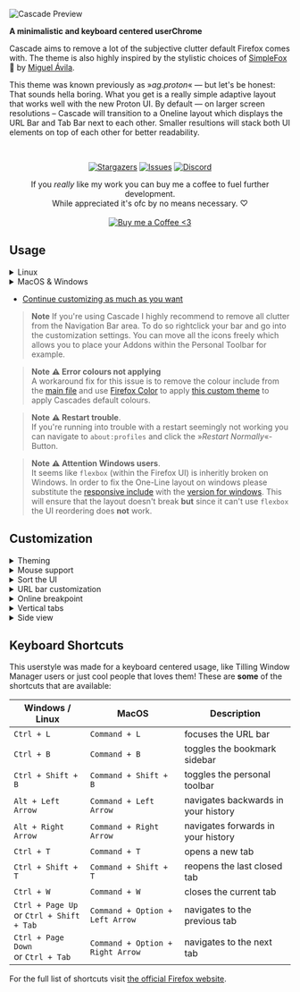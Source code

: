 ![Cascade Preview](assets/preview.webp)

**A minimalistic and keyboard centered userChrome**

Cascade aims to remove a lot of the subjective clutter default Firefox comes with. The theme is also highly inspired by the stylistic choices of [SimpleFox](https://github.com/migueravila/SimpleFox) 🦊 by [Miguel Ávila](https://github.com/migueravila).

This theme was known previously as »*ag.proton*« — but let's be honest: That sounds hella boring. What you get is a really simple adaptive layout that works well with the new Proton UI. By default — on larger screen resolutions – Cascade will transition to a Oneline layout which displays the URL Bar and Tab Bar next to each other. Smaller resultions will stack both UI elements on top of each other for better readability.

<br>

<div align="center">

  [![Stargazers](https://img.shields.io/github/stars/andreasgrafen/cascade?style=for-the-badge&color=F19066&labelColor=1E2021)](https://github.com/andreasgrafen/cascade/stargazers)
  [![Issues](https://img.shields.io/github/issues/andreasgrafen/cascade?style=for-the-badge&color=FC5C65&labelColor=1E2021)](https://github.com/andreasgrafen/cascade/issues)
  [![Discord](https://img.shields.io/discord/837559961194070026?label=FFCSS+Discord&style=for-the-badge&color=786FA6&labelColor=1E2021)](https://discord.gg/jrrw7Eg6sj)

  If you *really* like my work you can buy me a coffee to fuel further development.<br>
  While appreciated it's ofc by no means necessary. ♡<br><br>
  [![Buy me a Coffee <3](https://img.shields.io/static/v1?label=&message=Buy%20me%20a%20Coffee&style=for-the-badge&color=e6e9ef&labelColor=ccd0da&logo=kofi)](https://ko-fi.com/andreasgrafen)

</div>

## Usage

<details>
  <summary>Linux</summary>

  - Default
  ```sh
  sh -c "$(curl -sSL https://raw.githubusercontent.com/andreasgrafen/cascade/main/installer.sh)"
  ```

  - Selecting a theme
  ```sh
  sh -c "$(curl -sSL https://raw.githubusercontent.com/andreasgrafen/cascade/main/installer.sh) gruvbox"
  ```

  > **Note** You can select from multiple themes like catppuccin, rose pine, or gruvbox. Themes are available in "integrations/". Replace in the previous example "gruvbox" with your desired theme.

  > **Note** On NixOS, you can modify `toolkit.legacyUserProfileCustomizations.stylesheets` by setting `"DisableProfileCustomizations": true` on your `policies` config, or execute one of the installer scripts using `post-build-hook = installer.sh`

  > **Note** You can configure it manually following the MacOS and Windows steps with the next path for Linux `$HOME/.mozilla/firefox/######.default-release/`
</details>

<details>
  <summary>MacOS & Windows</summary>

  - Type `about:config` into your URL bar. Click on the **I accept the risk** button if you're shown a warning.
  - Seach for **`toolkit.legacyUserProfileCustomizations.stylesheets`** and set it to **`true`**.
  - Go to your profile folder:
      - MacOS: `Users/[USERNAME]/Library/Application Support/Firefox/Profiles/######.default-release`
      - Windows: `C:\Users\[USERNAME]\AppData\Roaming\Mozilla\Firefox\Profiles\######.default-release`
  - Copy the `chrome` folder into your profile and restart<sup>1)</sup> Firefox.
</details>

- [Continue customizing as much as you want](#customization)

> **Note** If you're using Cascade I highly recommend to remove all clutter from the Navigation Bar area. To do so rightclick your bar and go into the customization settings. You can move all the icons freely which allows you to place your Addons within the Personal Toolbar for example.

> **Note** **⚠️ Error colours not applying**<br>
A workaround fix for this issue is to remove the colour include from the [main file](chrome/userChrome.css) and use [Firefox Color](https://addons.mozilla.org/en-GB/firefox/addon/firefox-color/) to apply [this custom theme](https://color.firefox.com/?theme=XQAAAAL8AAAAAAAAAABBKYhm849SCia2CaaEGccwS-xMDPr15o6H0LddKi1zZz7p7H23MOXwiWJCP8Eczt9O0cwm8bbmvpd20uiOFG8WawCZcXzraYdfXj2HrWgd4IgJK7QchIStW1KXpQGYxo9DHahUGJEmoKprdWRKoHPzcBH145YsTnnZq5DK71QEUg2RSwksm6Vs6Y7i7Y-4K-wFjfvAbb__jUJAAA) to apply Cascades default colours.

> **Note** **⚠️ Restart trouble**.<br>
If you're running into trouble with a restart seemingly not working you can navigate to `about:profiles` and click the »*Restart Normally*«-Button.<br>

> **Note** **⚠️ Attention Windows users**.<br>
It seems like `flexbox` (within the Firefox UI) is inheritly broken on Windows. In order to fix the One-Line layout on windows please substitute the [responsive include](chrome/includes/cascade-responsive.css) with the [version for windows](chrome/includes/cascade-responsive-windows-fix.css). This will ensure that the layout doesn't break **but** since it can't use `flexbox` the UI reordering does **not** work.<br>

## Customization

<details>
  <summary>Theming</summary>

  Set your theme: You can change between multiple themes by replacing the content in `chrome/includes/cascade-colours.css` with one of the themes in `integrations/theme.css`

  This are the themes available:

  Rosé Pine
  <img src="https://raw.githubusercontent.com/andreasgrafen/cascade/main/assets/cascade-rosepine.webp"/>
  Catppuccin
  <img src="https://raw.githubusercontent.com/andreasgrafen/cascade/main/assets/cascade-ctp.webp"/>
  Catppuccin Latte
  <img src="https://raw.githubusercontent.com/andreasgrafen/cascade/main/assets/cascade-ctp-latte.webp"/>
  Catppuccin Frappe
  <img src="https://raw.githubusercontent.com/andreasgrafen/cascade/main/assets/cascade-ctp-frappe.webp"/>
  Catppuccin Macchiato
  <img src="https://raw.githubusercontent.com/andreasgrafen/cascade/main/assets/cascade-ctp-macchiato.webp"/>
  Catppuccin Mocha
  <img src="https://raw.githubusercontent.com/andreasgrafen/cascade/main/assets/cascade-ctp-mocha.webp"/>
</details>

<details>
  <summary>Mouse support</summary>

  Cascade offers an [alternative config file](chrome/includes/cascade-config-mouse.css) that reintroduces some of the UI elements that are necessary to use Firefox with a mouse. To use these settings simply substitue the regular config include with the one for mouse support.

  This config brings back:
  * Navigation Buttons
  * the URL Bar Bookmark Button
  * the Hamburger Menu
  * Tab Close Buttons (on hover)

  If the buttons inside the URL Bar are off you may need to change the `--uc-page-action-margin` variable in the config as the necessary margin seems to differ depending on ones setup.
</details>

<details>
  <summary>Sort the UI</summary>

  In the [Cascade config](chrome/includes/cascade-config.css) you can set different ways of how the UI elements are layed out. The URL Bar, Tab Bar and Personal Toolbar can be arranged in different stacks; do you want the Toolbar to be on top or the URL and Tab Bar? Tabs on the left with the URL Bar to the right? No problem!

  ```css
  /*  Position of the Personal Toolbar
   *  possible values:
   *  0 – toolbar on top
   *  4 – toolbar on bottom
   */ --uc-toolbar-position: 0;
  ```

  ```css
  /*  Position of the URL Bar
   *  possible values:
   *  1 – tabs on the right
   *  3 – tabs on the left
   */ --uc-urlbar-position: 1;
  ```
  <!-- previews -->
  <img src="https://raw.githubusercontent.com/andreasgrafen/cascade/main/assets/cascade-toolbar-top.webp"/>
  <img src="https://raw.githubusercontent.com/andreasgrafen/cascade/main/assets/cascade-toolbar-bottom.webp"/>
  <img src="https://raw.githubusercontent.com/andreasgrafen/cascade/main/assets/cascade-urlbar-right.webp"/>
</details>

<details>
  <summary>URL bar customization</summary>

  You can freely set your desired URL Bar width from within the [config](chrome/includes/cascade-config.css) where the `min-width` setting is the default URL Bar width and `max-width` is the width of the focused URL Bar. Those can be different in order to make more room for the URL Bar when you actually want to use it.

  ```css
  /*  Width of the URL Bar for the Oneline layout
   *  If enabled the max-width is applied on focus
   *  otherwise the URL Bar will always be it's min-width
   */ --uc-urlbar-min-width: 30vw;
      --uc-urlbar-max-width: 45vw;
  ```

  If you set the `min-width` to `0vw` and the `max-width` to `100vw` you can also completely hide the URL Bar as long as it's not focused.

  <!-- previews -->
  <img src="https://raw.githubusercontent.com/andreasgrafen/cascade/main/assets/cascade-urlbar.webp"/>
</details>

<details>
  <summary>Online breakpoint</summary>

  If you'd like to have Cascade transition into it's Oneline layout on either smaller or larger sizes you can simply do so by changing the breakpoint value in the [responsive include](chrome/includes/cascade-responsive.css) file. If you don't want Cascade to break to the Oneline layout at all remove it from the [userChrome.css](chrome/userChrome.css) file

  ```css
  @media (min-width: 1000px) {

    […]

  }
  ```
</details>

<details>
  <summary>Vertical tabs</summary>

  1. Download the [Tab Center Reborn Addon](https://addons.mozilla.org/en-GB/firefox/addon/tabcenter-reborn/)
  2. Copy the contents of [integrations/tabcenter-reborn/tabcenter-reborn.css](integrations/tabcenter-reborn/tabcenter-reborn.css) into the Addons settings
  3. Import the [integrations/tabcenter-reborn/cascade-tcr.css](integrations/tabcenter-reborn/cascade-tcr.css) into the [userChrome.css](chrome/userChrome.css)
  <!-- previews -->
  <img src="https://raw.githubusercontent.com/andreasgrafen/cascade/main/assets/cascade-tcr.webp"/>
</details>

<details>
  <summary>Side view</summary>

  [Mozilla's Side View](https://addons.mozilla.org/en-GB/firefox/addon/side-view/) is an Addon that allows you to open a second Website within the Sidebar of your Browser. Cascades integration gets rid of the header, moves the »*Close*«-Button to the bottom, and allows the sidebar to be up to 50% of your browsers width.
  1. Download the [Side View Addon](https://addons.mozilla.org/en-GB/firefox/addon/side-view/)
  2. Import the [integrations/side-view/cascade-sideview.css](integrations/side-view/cascade-sideview.css) into the [userChrome.css](chrome/userChrome.css)
</details>

## Keyboard Shortcuts

This userstyle was made for a keyboard centered usage, like Tilling Window Manager users or just cool people that loves them!
These are **some** of the shortcuts that are available:

| Windows / Linux                              | MacOS                            | Description                         |
| -------------------------------------------- | -------------------------------- | ----------------------------------- |
| `Ctrl + L`                                   | `Command + L`                    | focuses the URL bar                 |
| `Ctrl + B`                                   | `Command + B`                    | toggles the bookmark sidebar        |
| `Ctrl + Shift + B`                           | `Command + Shift + B`            | toggles the personal toolbar        |
| `Alt + Left Arrow`                           | `Command + Left Arrow`           | navigates backwards in your history |
| `Alt + Right Arrow`                          | `Command + Right Arrow`          | navigates forwards in your history  |
| `Ctrl + T`                                   | `Command + T`                    | opens a new tab                     |
| `Ctrl + Shift + T`                           | `Command + Shift + T`            | reopens the last closed tab         |
| `Ctrl + W`                                   | `Command + W`                    | closes the current tab              |
| `Ctrl + Page Up`<br/>or `Ctrl + Shift + Tab` | `Command + Option + Left Arrow`  | navigates to the previous tab       |
| `Ctrl + Page Down`<br/>or `Ctrl + Tab`       | `Command + Option + Right Arrow` | navigates to the next tab           |

For the full list of shortcuts visit [the official Firefox website](https://support.mozilla.org/en-US/kb/keyboard-shortcuts-perform-firefox-tasks-quickly).
